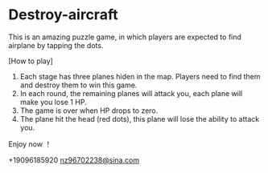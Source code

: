 # Destroy-aircraft

This is an amazing puzzle game, in which players are expected to find airplane by tapping the dots.

[How to play]

1. Each stage has three planes hiden in the map. Players need to find them and destroy them to win this game.
2. In each round, the remaining planes will attack you, each plane will make you lose 1 HP.
3. The game is over when HP drops to zero.
4. The plane hit the head (red dots), this plane will lose the ability to attack you.

Enjoy now ！

+19096185920 nz96702238@sina.com
